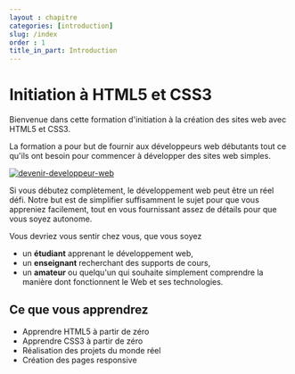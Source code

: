 ```yaml
---
layout : chapitre
categories: [introduction]
slug: /index
order : 1
title_in_part: Introduction
---
```

# Initiation à HTML5 et CSS3

Bienvenue dans cette formation d'initiation à la création des sites web avec HTML5 et CSS3. 
 
La formation a pour but de fournir aux développeurs web débutants tout ce qu'ils ont besoin pour commencer à développer des sites web simples.



<a href="https://www.udemy.com/course/bien-demarrer-avec-html5-et-css3/?referralCode=E49B3AD09FE46075B7C6" target="_blank">
<img src="{{site.baseurl}}/images/formation-bien-démarrer-avec-html5-et-css3.png" alt="devenir-developpeur-web">
</a>
 

Si vous débutez complètement, le développement web peut être un réel défi. Notre but est de simplifier suffisamment le sujet pour que vous appreniez facilement, tout en vous fournissant assez de détails pour que vous soyez autonome. 

Vous devriez vous sentir chez vous, que vous soyez 
- un **étudiant** apprenant le développement web, 
- un **enseignant** recherchant des supports de cours, 
- un **amateur** ou quelqu'un qui souhaite simplement comprendre la manière dont fonctionnent le Web et ses technologies.
 
## Ce que vous apprendrez

- Apprendre HTML5 à partir de zéro
- Apprendre CSS3 à partir de zéro
- Réalisation des projets du monde réel
- Création des pages responsive 